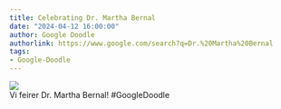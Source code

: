 ```yaml
---
title: Celebrating Dr. Martha Bernal
date: "2024-04-12 16:00:00"
author: Google Doodle
authorlink: https://www.google.com/search?q=Dr.%20Martha%20Bernal
tags:
- Google-Doodle
---
```

<img src="https://www.google.com/logos/doodles/2024/celebrating-dr-martha-bernal-6753651837110466.2-l.png" referrerpolicy="no-referrer"><br>Vi feirer Dr. Martha Bernal! #GoogleDoodle